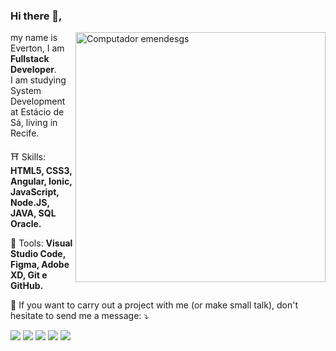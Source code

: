### Hi there 👋,

<img src="https://i.imgur.com/6YoDxTE.png" min-width="400px" max-width="400px" width="400px" align="right" alt="Computador emendesgs">

<p align="left"> 
  my name is Everton, I am <strong>Fullstack Developer</strong>.<br>
  I am studying System Development at Estácio de Sá, living in Recife.
</p>

<p align="left">
  ⛩ Skills: <strong>HTML5, CSS3, Angular, Ionic, JavaScript, Node.JS, JAVA, SQL Oracle.</strong>
</p>

<p align="left">
  🔧 Tools: <strong>Visual Studio Code, Figma, Adobe XD, Git e GitHub.</strong>
</p>

<p align="left">
  💌 If you want to carry out a project with me (or make small talk), don't hesitate to send me a message: ⤵️
</p>

<p align="left">
  <a href="mailto:emendesgs@gmail.com" alt="Gmail">
  <img src="https://img.shields.io/badge/-Gmail-FF0000?style=flat-square&labelColor=FF0000&logo=gmail&logoColor=white&link=iuricodebrasil@gmail.com" /></a>

  <a href="https://www.linkedin.com/in/emendesgs" alt="Linkedin">
  <img src="https://img.shields.io/badge/-Linkedin-0e76a8?style=flat-square&logo=Linkedin&logoColor=white&link=https://www.linkedin.com/in/iuricode" /></a>

  <a href="https://api.whatsapp.com/send?phone=55819952781168&text=Olá%20emendesgs,%20vamos%20conversar?" alt="WhatsApp">
  <img src="https://img.shields.io/badge/-WhatsApp-25d366?style=flat-square&labelColor=25d366&logo=whatsapp&logoColor=white&link=https://api.whatsapp.com/send?phone=5514991653238&text=Olá%20Iuri,%20tudo%20bem?"/></a>

  <a href="https://www.facebook.com/em.booodeee/" alt="Facebook">
  <img src="https://img.shields.io/badge/-Facebook-3b5998?style=flat-square&labelColor=3b5998&logo=facebook&logoColor=white&link=https://www.facebook.com/iuricode/"/></a>

  <a href="https://www.instagram.com/emendesgs/" alt="Instagram">
  <img src="https://img.shields.io/badge/-Instagram-DF0174?style=flat-square&labelColor=DF0174&logo=instagram&logoColor=white&link=https://www.instagram.com/iuricoding/"/></a>
</p>  





<!--
**emendesgs/emendesgs** is a ✨ _special_ ✨ repository because its `README.md` (this file) appears on your GitHub profile.

Here are some ideas to get you started:

- 🔭 I’m currently working on ...
- 🌱 I’m currently learning ...
- 👯 I’m looking to collaborate on ...
- 🤔 I’m looking for help with ...
- 💬 Ask me about ...
- 📫 How to reach me: ...
- 😄 Pronouns: ...
- ⚡ Fun fact: ...
-->
